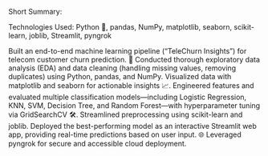 Short Summary:

Technologies Used:
Python 🐍, pandas, NumPy, matplotlib, seaborn, scikit-learn, joblib, Streamlit, pyngrok

Built an end-to-end machine learning pipeline (“TeleChurn Insights”) for telecom customer churn prediction. 
🚀 Conducted thorough exploratory data analysis (EDA) and data cleaning (handling missing values, removing duplicates) using Python, pandas, and NumPy.
Visualized data with matplotlib and seaborn for actionable insights 📈. 
Engineered features and evaluated multiple classification models—including Logistic Regression, KNN, SVM, Decision Tree, and Random Forest—with hyperparameter tuning via GridSearchCV 🛠️. 
Streamlined preprocessing using scikit-learn and joblib. Deployed the best-performing model as an interactive Streamlit web app, providing real-time predictions based on user input.
🌐 Leveraged pyngrok for secure and accessible cloud deployment.



